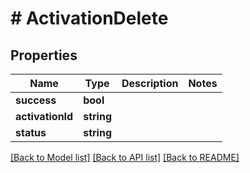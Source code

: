 # # ActivationDelete

## Properties

Name | Type | Description | Notes
------------ | ------------- | ------------- | -------------
**success** | **bool** |  |
**activationId** | **string** |  |
**status** | **string** |  |

[[Back to Model list]](../../README.md#models) [[Back to API list]](../../README.md#endpoints) [[Back to README]](../../README.md)
